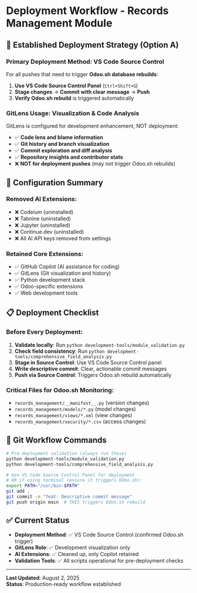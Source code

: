 # Deployment Workflow - Records Management Module

## 🚀 Established Deployment Strategy (Option A)

### **Primary Deployment Method: VS Code Source Control**
For all pushes that need to trigger **Odoo.sh database rebuilds**:

1. **Use VS Code Source Control Panel** (`Ctrl+Shift+G`)
2. **Stage changes** → **Commit with clear message** → **Push**
3. **Verify Odoo.sh rebuild** is triggered automatically

### **GitLens Usage: Visualization & Code Analysis**
GitLens is configured for development enhancement, NOT deployment:

- ✅ **Code lens and blame information**
- ✅ **Git history and branch visualization** 
- ✅ **Commit exploration and diff analysis**
- ✅ **Repository insights and contributor stats**
- ❌ **NOT for deployment pushes** (may not trigger Odoo.sh rebuilds)

## 🔧 Configuration Summary

### **Removed AI Extensions:**
- ❌ Codeium (uninstalled)
- ❌ Tabnine (uninstalled)  
- ❌ Jupyter (uninstalled)
- ❌ Continue.dev (uninstalled)
- ❌ All AI API keys removed from settings

### **Retained Core Extensions:**
- ✅ GitHub Copilot (AI assistance for coding)
- ✅ GitLens (Git visualization and history)
- ✅ Python development stack
- ✅ Odoo-specific extensions
- ✅ Web development tools

## 📋 Deployment Checklist

### **Before Every Deployment:**
1. **Validate locally**: Run `python development-tools/module_validation.py`
2. **Check field consistency**: Run `python development-tools/comprehensive_field_analysis.py`
3. **Stage in Source Control**: Use VS Code Source Control panel
4. **Write descriptive commit**: Clear, actionable commit messages
5. **Push via Source Control**: Triggers Odoo.sh rebuild automatically

### **Critical Files for Odoo.sh Monitoring:**
- `records_management/__manifest__.py` (version changes)
- `records_management/models/*.py` (model changes)
- `records_management/views/*.xml` (view changes)
- `records_management/security/*.csv` (access changes)

## 🎯 Git Workflow Commands

```bash
# Pre-deployment validation (always run these)
python development-tools/module_validation.py
python development-tools/comprehensive_field_analysis.py

# Use VS Code Source Control Panel for deployment
# OR if using terminal (ensure it triggers Odoo.sh):
export PATH="/usr/bin:$PATH"
git add .
git commit -m "feat: Descriptive commit message"
git push origin main  # THIS triggers Odoo.sh rebuild
```

## ✅ Current Status

- **Deployment Method**: ✅ VS Code Source Control (confirmed Odoo.sh trigger)
- **GitLens Role**: ✅ Development visualization only
- **AI Extensions**: ✅ Cleaned up, only Copilot retained
- **Validation Tools**: ✅ All scripts operational for pre-deployment checks

---

**Last Updated**: August 2, 2025  
**Status**: Production-ready workflow established
